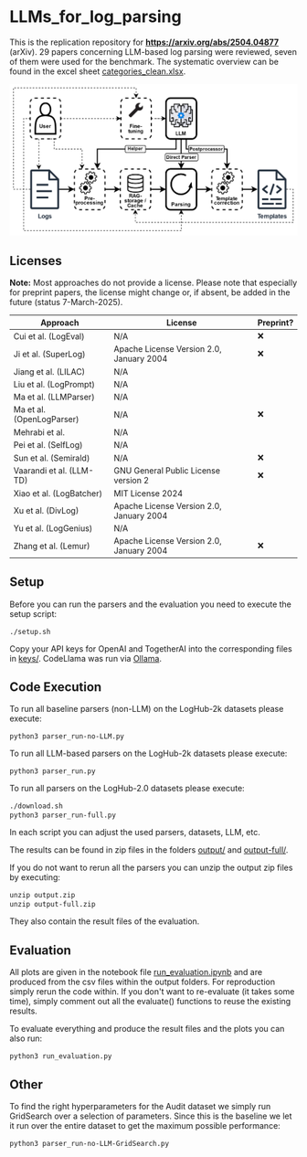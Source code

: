 # LLMs_for_log_parsing
This is the replication repository for **https://arxiv.org/abs/2504.04877** (arXiv). 29 papers concerning LLM-based log parsing were reviewed, seven of them were used for the benchmark. The systematic overview can be found in the excel sheet [categories_clean.xlsx](./documentation/categories.xlsx).

<img src="./documentation/LLM-based log parsing.png" width="700">

## Licenses

**Note:** Most approaches do not provide a license. Please note that especially for preprint papers, the license might change or, if absent, be added in the future (status 7-March-2025).

| **Approach**                                      | **License**                                      | **Preprint?** |
|---------------------------------------------------|--------------------------------------------------|---------------|
| Cui et al. (LogEval)                              | N/A                                              | ❌             |
| Ji et al. (SuperLog)                              | Apache License Version 2.0, January 2004         | ❌             |
| Jiang et al. (LILAC)                              | N/A                                              |               |
| Liu et al. (LogPrompt)                            | N/A                                              |               |
| Ma et al. (LLMParser)                             | N/A                                              |               |
| Ma et al. (OpenLogParser)                         | N/A                                              | ❌             |
| Mehrabi et al.                                    | N/A                                              |               |
| Pei et al. (SelfLog)                              | N/A                                              |               |
| Sun et al. (Semirald)                             | N/A                                              | ❌             |
| Vaarandi et al. (LLM-TD)                          | GNU General Public License version 2             | ❌             |
| Xiao et al. (LogBatcher)                          | MIT License 2024                                 |               |
| Xu et al. (DivLog)                                | Apache License Version 2.0, January 2004         |               |
| Yu et al. (LogGenius)                             | N/A                                              |               |
| Zhang et al. (Lemur)                              | Apache License Version 2.0, January 2004         | ❌             |

## Setup

Before you can run the parsers and the evaluation you need to execute the setup script:
```
./setup.sh
```

Copy your API keys for OpenAI and TogetherAI into the corresponding files in [keys/](./keys/). CodeLlama was run via [Ollama](https://ollama.com/).

## Code Execution

To run all baseline parsers (non-LLM) on the LogHub-2k datasets please execute:
```
python3 parser_run-no-LLM.py
```

To run all LLM-based parsers on the LogHub-2k datasets please execute:
```
python3 parser_run.py
```

To run all parsers on the LogHub-2.0 datasets please execute:
```
./download.sh
python3 parser_run-full.py
```

In each script you can adjust the used parsers, datasets, LLM, etc.

The results can be found in zip files in the folders [output/](./output/) and [output-full/](./output-full/).

If you do not want to rerun all the parsers you can unzip the output zip files by executing:
```
unzip output.zip
unzip output-full.zip
```
They also contain the result files of the evaluation.

## Evaluation

All plots are given in the notebook file [run_evaluation.ipynb](./run_evaluation.ipynb) and are produced from the csv files within the output folders. For reproduction simply rerun the code within. If you don't want to re-evaluate (it takes some time), simply comment out all the evaluate() functions to reuse the existing results.

To evaluate everything and produce the result files and the plots you can also run:

```
python3 run_evaluation.py
```

## Other

To find the right hyperparameters for the Audit dataset we simply run GridSearch over a selection of parameters. Since this is the baseline we let it run over the entire dataset to get the maximum possible performance:

```
python3 parser_run-no-LLM-GridSearch.py
```